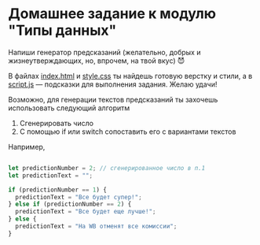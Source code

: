 # Домашнее задание к модулю "Типы данных"

Напиши генератор предсказаний (желательно, добрых и жизнеутверждающих, но, впрочем, на твой вкус) 😈

В файлах [index.html](./index.html) и [style.css](./style.css) ты найдешь готовую верстку и стили, а в [script.js](./script.js) — подсказки для выполнения задания. Желаю удачи!


Возможно, для генерации текстов предсказаний ты захочешь использовать следующий алгоритм

1) Сгенерировать число
2) С помощью if или switch сопоставить его с вариантами текстов

Например,

```javascript

let predictionNumber = 2; // сгенерированное число в п.1
let predictionText = "";

if (predictionNumber == 1) {
  predictionText = "Все будет супер!";
} else if (predictionNumber == 2) {
  predictionText = "Все будет еще лучше!";
} else {
  predictionText = "На WB отменят все комиссии";
}
```
